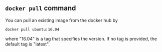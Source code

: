 ## `docker pull` command

You can pull an existing image from the docker hub by
```
docker pull ubuntu:16.04
```
where "16.04" is a tag that specifies the version. If no tag is provided, the default tag is "latest".

